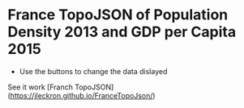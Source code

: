 # France TopoJSON of Population Density 2013 and GDP per Capita 2015
- Use the buttons to change the data dislayed

See it work [Franch TopoJSON] (https://jleckron.github.io/FranceTopoJson/)
